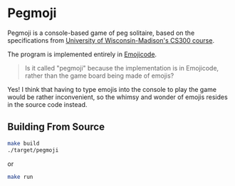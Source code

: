 # Pegmoji

Pegmoji is a console-based game of peg solitaire, based on the specifications from [University of Wisconsin-Madison's CS300 course](https://cs300-www.cs.wisc.edu/wp/peg-solitaire).

The program is implemented entirely in [Emojicode](https://www.emojicode.org).

> Is it called "pegmoji" because the implementation is in Emojicode, rather than the game board being made of emojis?

Yes! I think that having to type emojis into the console to play the game would be rather inconvenient, so the whimsy and wonder of emojis resides in the source code instead.

## Building From Source

```sh
make build
./target/pegmoji
```

or

```sh
make run
```
